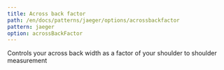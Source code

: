 ```yaml
---
title: Across back factor
path: /en/docs/patterns/jaeger/options/acrossbackfactor
pattern: jaeger
option: acrossBackFactor
---
```


Controls your across back width as a factor of your shoulder to shoulder measurement